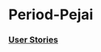 # Period-Pejai

### [User Stories](https://github.com/JiratchayaPhinyodom/Period-Pejai/wiki/User-Stories)

